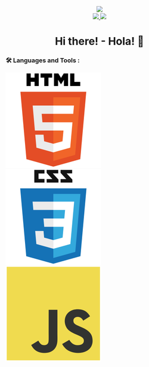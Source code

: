 <div id="header" align="center">
  <img src="https://media.giphy.com/media/7Z49eulwv4aGY35RaD/giphy.gif" width="100"/>
  <div>
    <a href="https://www.linkedin.com/in/fmaggi14/">
      <img src="https://img.shields.io/badge/LinkedIn-blue?logo=linkedin&logoColor=white&style=for-the-badge">
    </a>
    <a href="https://twitter.com/facumayi">
      <img src="https://img.shields.io/badge/Twitter-blue?style=for-the-badge&logo=twitter&logoColor=white">
    </a>
  </div>
  <h1>Hi there! - Hola! 👋</h1>
</div>

### :hammer_and_wrench: Languages and Tools :
<div>
  <img src="https://github.com/devicons/devicon/blob/master/icons/html5/html5-original-wordmark.svg">
  <img src="https://github.com/devicons/devicon/blob/master/icons/css3/css3-original-wordmark.svg">
  <img src="https://github.com/devicons/devicon/blob/master/icons/javascript/javascript-original.svg">
  <img src="">
  <img src="">
  <img src="">
  <img src="">
  <img src="">
  <img src="">
  <img src="">
</div>
